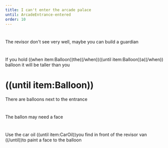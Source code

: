 ```yaml
---
title: I can't enter the arcade palace
until: ArcadeEntrance-entered
order: 10
---
```


#
The revisor don't see very well, maybe you can build a guardian

#
If you hold ((when item:Balloon))the((/when))((until item:Balloon))a((/when)) balloon it will be taller than you

# ((until item:Balloon))
There are balloons next to the entrance

#
The ballon may need a face

#
Use the car oil ((until item:CarOil))you find in front of the revisor van ((/until))to paint a face to the balloon